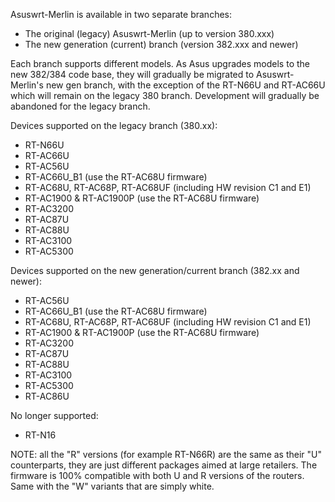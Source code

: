 Asuswrt-Merlin is available in two separate branches:

- The original (legacy) Asuswrt-Merlin (up to version 380.xxx)
- The new generation (current) branch (version 382.xxx and newer)

Each branch supports different models.  As Asus upgrades models to the new 382/384 code base, they will gradually be migrated to Asuswrt-Merlin's new gen branch, with the exception of the RT-N66U and RT-AC66U which will remain on the legacy 380 branch.  Development will gradually be abandoned for the legacy branch.

Devices supported on the legacy branch (380.xx):
 * RT-N66U
 * RT-AC66U
 * RT-AC56U
 * RT-AC66U_B1 (use the RT-AC68U firmware)
 * RT-AC68U, RT-AC68P, RT-AC68UF (including HW revision C1 and E1)
 * RT-AC1900 & RT-AC1900P (use the RT-AC68U firmware)
 * RT-AC3200
 * RT-AC87U
 * RT-AC88U
 * RT-AC3100
 * RT-AC5300

Devices supported on the new generation/current branch (382.xx and newer):
 * RT-AC56U
 * RT-AC66U_B1 (use the RT-AC68U firmware)
 * RT-AC68U, RT-AC68P, RT-AC68UF (including HW revision C1 and E1)
 * RT-AC1900 & RT-AC1900P (use the RT-AC68U firmware)
 * RT-AC3200
 * RT-AC87U
 * RT-AC88U
 * RT-AC3100
 * RT-AC5300
 * RT-AC86U

No longer supported:
 * RT-N16


NOTE: all the "R" versions (for example RT-N66R) are the same as their "U" counterparts, they are just different packages aimed at large retailers.  The firmware is 100% compatible with both U and R versions of the routers.  Same with the "W" variants that are simply white.
